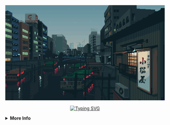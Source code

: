 <div align="center">
<img width="700" src="wp.png">

[![Typing SVG](https://readme-typing-svg.herokuapp.com?font=Fira+Code&pause=1000&color=C2C2C2&center=true&vCenter=true&width=435&lines=Hi+%F0%9F%91%8B%2C+I'm+Reynaldo+Marchell;A+passionate+CS+Student+%F0%9F%98%8A)](https://git.io/typing-svg)

</div>

<details>
<summary><b>More Info</b></summary>

<h1 style= "margin-top: 30px; border: none">Programming Languages</h1>
<div align="left">

![JavaScript](https://img.shields.io/badge/javascript-%23323330.svg?style=for-the-badge&logo=javascript&logoColor=%23F7DF1E)
![TypeScript](https://img.shields.io/badge/typescript-%23007ACC.svg?style=for-the-badge&logo=typescript&logoColor=white)
![C++](https://img.shields.io/badge/c++-%2300599C.svg?style=for-the-badge&logo=c%2B%2B&logoColor=white)
![C](https://img.shields.io/badge/c-%2300599C.svg?style=for-the-badge&logo=c&logoColor=white)
![C#](https://img.shields.io/badge/c%23-%23239120.svg?style=for-the-badge&logo=csharp&logoColor=white)
![Java](https://img.shields.io/badge/java-%23ED8B00.svg?style=for-the-badge&logo=openjdk&logoColor=white)
![Python](https://img.shields.io/badge/python-3670A0?style=for-the-badge&logo=python&logoColor=ffdd54)
![PHP](https://img.shields.io/badge/php-%23777BB4.svg?style=for-the-badge&logo=php&logoColor=white)
![HTML5](https://img.shields.io/badge/html5-%23E34F26.svg?style=for-the-badge&logo=html5&logoColor=white)
![CSS3](https://img.shields.io/badge/css3-%231572B6.svg?style=for-the-badge&logo=css3&logoColor=white)

</div>

<h1 style= "margin-top: 30px; border: none">Libraries & Frameworks</h1>
<div align="left">

![Next JS](https://img.shields.io/badge/Next-black?style=for-the-badge&logo=next.js&logoColor=white)
![React](https://img.shields.io/badge/react-%2320232a.svg?style=for-the-badge&logo=react&logoColor=%2361DAFB)
![Context-API](https://img.shields.io/badge/Context--Api-000000?style=for-the-badge&logo=react)
![React Router](https://img.shields.io/badge/React_Router-CA4245?style=for-the-badge&logo=react-router&logoColor=white)
![Redux](https://img.shields.io/badge/redux-%23593d88.svg?style=for-the-badge&logo=redux&logoColor=white)
![NodeJS](https://img.shields.io/badge/node.js-6DA55F?style=for-the-badge&logo=node.js&logoColor=white)
![Express.js](https://img.shields.io/badge/express.js-%23404d59.svg?style=for-the-badge&logo=express&logoColor=%2361DAFB)
![TailwindCSS](https://img.shields.io/badge/tailwindcss-%2338B2AC.svg?style=for-the-badge&logo=tailwind-css&logoColor=white)
![Bootstrap](https://img.shields.io/badge/bootstrap-%238511FA.svg?style=for-the-badge&logo=bootstrap&logoColor=white)
![Laravel](https://img.shields.io/badge/laravel-%23FF2D20.svg?style=for-the-badge&logo=laravel&logoColor=white)
![.Net](https://img.shields.io/badge/.NET-5C2D91?style=for-the-badge&logo=.net&logoColor=white)

</div>

<h1 style= "margin-top: 30px; border: none">Databases</h1>
<div align="left">

![MySQL](https://img.shields.io/badge/mysql-%2300f.svg?style=for-the-badge&logo=mysql&logoColor=white)
![Postgres](https://img.shields.io/badge/postgres-%23316192.svg?style=for-the-badge&logo=postgresql&logoColor=white)

</div>

<h1 style= "margin-top: 30px; border: none">Tools</h1>
<div align="left">

![Git](https://img.shields.io/badge/git-%23F05033.svg?style=for-the-badge&logo=git&logoColor=white)
![GitHub](https://img.shields.io/badge/github-%23121011.svg?style=for-the-badge&logo=github&logoColor=white)
![Postman](https://img.shields.io/badge/Postman-FF6C37?style=for-the-badge&logo=postman&logoColor=white)
![Trello](https://img.shields.io/badge/Trello-%23026AA7.svg?style=for-the-badge&logo=Trello&logoColor=white)
![Figma](https://img.shields.io/badge/figma-%23F24E1E.svg?style=for-the-badge&logo=figma&logoColor=white)

</div>

<h1 style="margin-top: 30px; border: none">Connect with me</h2>

<div>
  <p align = "center">

<a href="https://linkedin.com/in/reynaldo-marchell" target="blank"><img src="https://img.shields.io/badge/linkedin-%230077B5.svg?style=for-the-badge&logo=linkedin&logoColor=white" alt="LinkedIn"></a>

<a href="https://stackoverflow.com/users/19653809" target="blank"><img src="https://img.shields.io/badge/-Stackoverflow-FE7A16?style=for-the-badge&logo=stack-overflow&logoColor=white" alt="Stack Overflow"></a>

<a href="https://instagram.com/reynaldo_marchellba" target="blank"><img src="https://img.shields.io/badge/Instagram-%23E4405F.svg?style=for-the-badge&logo=Instagram&logoColor=white" alt="Instagram"></a>

<a href="https://www.hackerrank.com/reynaldo_adji" target="blank"><img src="https://img.shields.io/badge/-Hackerrank-2EC866?style=for-the-badge&logo=HackerRank&logoColor=white" alt="HackerRank"></a>

<a href="https://codeforces.com/profile/aldoo" target="blank"><img src="https://img.shields.io/badge/Codeforces-445f9d?style=for-the-badge&logo=Codeforces&logoColor=white" alt="Codeforces"></a>

<a href="https://www.leetcode.com/reynaldomarchellba" target="blank"><img src="https://img.shields.io/badge/LeetCode-000000?style=for-the-badge&logo=LeetCode&logoColor=#d16c06" alt="LeetCode"></a>

  </p>
</div>

<h1 style= "margin-top: 30px; border: none">Stats & Activities</h1>
<div align="center">

<table>
<tr>
<img height="140px" style="padding: 5px;" src="https://github-readme-stats-sigma-five.vercel.app/api?username=reynaldomarchell&show_icons=true&theme=tokyonight&include_all_commits=true&count_private=true"alt="reynaldomarchell"/>
</tr>

<tr>
<img height="140px" style="padding: 5px;" src="https://github-readme-stats-sigma-five.vercel.app/api/top-langs/?username=reynaldomarchell&theme=tokyonight&hide_border=false&include_all_commits=true&count_private=true&layout=compact" alt="reynaldomarchell"/>
</tr>

<tr>
<img height="500px" style="padding: 5px;" src="https://github-readme-stats.vercel.app/api/wakatime?username=reynaldomarchell&theme=tokyonight&layout=compact" alt="reynaldomarchell"/>
</tr>
</table>

![Visitors](https://api.visitorbadge.io/api/visitors?path=https%3A%2F%2Fgithub.com%2Freynaldomarchell&countColor=%23263759)

</div>

</details>
